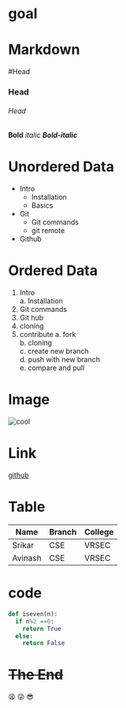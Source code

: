 # goal   
# Markdown
#Head
### Head
###### Head
**Bold**
*italic*
***Bold-italic***
# **Unordered Data**
- Intro
   * Installation
   * Basics 
- Git   
   * Git commands   
   * git remote   
- Github
# **Ordered Data**
1. Intro   
  a. Installation
2. Git commands
3. Git hub
4. cloning
5. contribute
  a. fork   
  b. cloning   
  c. create new branch   
  d. push with new branch   
  e. compare and pull    
# **Image**
![cool]()

# **Link**
[github](https://github.com/)

# **Table**   
|Name|Branch|College|
|----|------|-------|
|Srikar|CSE|VRSEC|
|Avinash|CSE|VRSEC|

# **code**
```python
def iseven(n):
  if n%2 ==0:
    return True
  else:
    return False
```
# ~~The End~~
:tired_face: :stuck_out_tongue_winking_eye: :sunglasses: 
